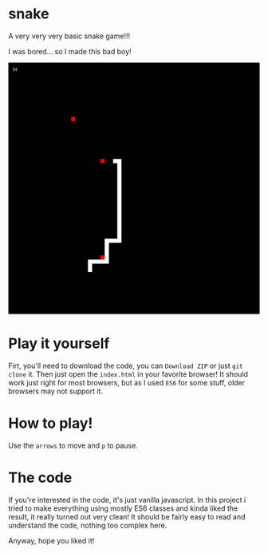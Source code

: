 # snake
A very very very basic snake game!!!

I was bored... so I made this bad boy!
<p align="center">
  <img src="./assets/snake.png">
</p>

# Play it yourself
Firt, you'll need to download the code, you can `Download ZIP` or just `git clone` it.
Then just open the `index.html` in your favorite browser!
It should work just right for most browsers, but as I used `ES6` for some stuff, older browsers may not support it.

# How to play!
Use the `arrows` to move and `p` to pause.

# The code
If you're interested in the code, it's just vanilla javascript. In this project i tried to make everything using mostly ES6 classes and kinda liked the result, it really turned out very clean!
It should be fairly easy to read and understand the code, nothing too complex here.

Anyway, hope you liked it!
